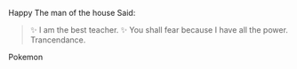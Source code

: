 Happy
The man of the house Said:

>:sparkles: I am the best teacher. :sparkles:
> You shall fear because I have all the power.
> Trancendance.


Pokemon